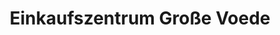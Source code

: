 ---
title: "Einkaufszentrum Große Voede"
url: /bochum/einkaufszentrum-grosse-voede/
shop: Einkaufszentrum
---
